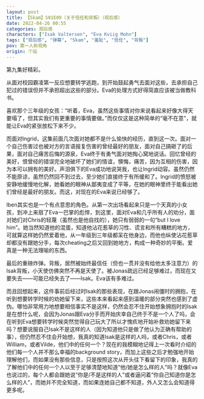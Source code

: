 ```yaml
---
layout: post
title: 【Skam】S01E09（关于信任和背叛）（观后感）
date: 2022-04-26 00:55
categories: 观后感
characters: ["Isak Valtersen", "Eva Kviig Mohn"]
tags: ["观后感", "弹幕", "Skam", "羞耻", "信任", "背叛"]
pov: 第一人称视角
origin: 个站
---
```


第九集好精彩。

从面对校园霸凌第一反应想要转学逃跑，到开始鼓起勇气去面对这些，去承担自己犯过的错误但并不承担超出这些的部分。Eva的处理方式好得简直应该被当做教科书。

喜欢那个三年级的女孩：“听着，Eva，虽然这些事情对你来说看起来好像大得天要塌了，但其实我们有更重要的事情要做。”而仅仅这是这种简单的“毫不在意”，就能让Eva的紧张放松下来不少。

而面对Ingrid，这集前面几次面对她都不是什么愉快的经历，直到这一次。面对一个自己伤害过也被对方的言语报复伤害的曾经最好的朋友，面对自己搞砸了的后果，面对自己痛苦后悔的源泉，Eva终于有勇气面对她掏心窝地说话。回忆曾经的美好，恨曾经的错误完全地破坏了她们的情谊，懊悔，痛苦，因为互相的伤害，因为本可以拥有的美好。声泪俱下的Eva成功地说哭我，也让Ingrid动容。虽然仍然不能原谅，虽然仍然回不到过去，至少她们直接终于有所缓和了。Ingrid的愤怒被安静地缓慢地化解，她看她的眼神从鄙夷变成了平等，在她的眼神里终于能看出她们曾经是最好的朋友。而这，对现在的Eva来说已经够了。

Iben其实也是一个有点意思的角色。从第一次出场看起来只是一个天真的小女孩，到冲上来扇了Eva一巴掌的彪悍，到这里，面对Eva和几乎所有人的劝分，面对她们对Chris的轻蔑（虽然也是他自找的），她只有弱弱的一句“but I love him”。她当然知道他的混蛋，知道他沾花惹草的习性、谎言和所有糟糕的地方，可就算这样她仍然爱着他，从一年级到三年级都呆在他身边，而他也纵使沾花惹草却都没有跟她分手，每次cheating之后又回到她地方，构成一种奇妙的平衡。爱真是一种无法理喻的东西。

最后的重磅炸弹。背叛，居然被始终最信任（但也一贯并没有给他太多注意力）的Isak背叛，小天使仿佛突然不再是天使了。被Jonas疏远已经足够难过，而现在又要失去——可能已经失去了——Isak。Eva该有多难过。

而且回想起来，这件事前后经过时Isak的那些表现，在跟Jonas闹僵时的拥抱，在听到想要转学时候的劝她留下来，这些本来看起来感到温暖的部分突然也感到了虚伪。哪怕非常用力地想要相信事实不是这样，仍然会忍不住开始想象拥抱时的Isak是在想什么呢，会因为Jonas跟Eva分手而开始庆幸自己终于不是一个人了吗，会在听到Eva想要转学时候突然觉得自己玩大了所以才愧疚地开始补救劝她留下来吗？想要说服自己Isak不是这样的人（因为知道他只是做了他认为正确有帮助的事），但仍然忍不住会开始想，我真的知道Isak是这样的人吗，或者Chris，或者William，或者Vilde，他们中的任何一个？现在的我模糊地记得上一次看时介绍的他们每一个人并不那么幸福的background story，而加上这些之后才勉强地开始理解他们，而如果没有那些信息，只是按照这次从开头往下看留下的印象，我真的了解他们中的任何一个人以至于足够清楚地知道“他/她是怎么样的人”吗？就像Eva也说过的，每个人都会跟她说“你是/不是这样的人”或者逼问着“你自己知道你是怎么样的人”，而她并不完全知道，而如果连她自己都不知道，外人又怎么会知道得更多呢。
